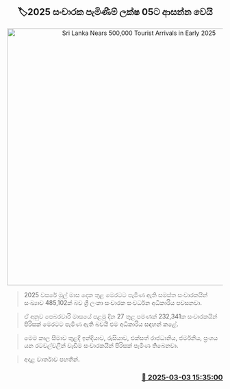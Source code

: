 <p align='center'><b><h2 align='center' title='Sri Lanka Nears 500,000 Tourist Arrivals in Early 2025'>🏷2025 සංචාරක පැමිණීම් ලක්ෂ 05ට ආසන්න වෙයි</h2></b></p>
<p align='center'><img src='https://helakuru.sgp1.cdn.digitaloceanspaces.com/esana/images/lib/tourists-airport.jpg' width='600' alt='Sri Lanka Nears 500,000 Tourist Arrivals in Early 2025'></p>

> 2025 වසරේ මුල් මාස දෙක තුළ මෙරටට පැමිණ ඇති සමස්ත සංචාරකයින් සංඛ්‍යාව 485,102ක් බව ශ්‍රී ලංකා සංචාරක සංවර්ධන අධිකාරිය පවසනවා.

> ඒ අනුව පෙබරවාරි මාසයේ පළමු දින 27 තුළ පමණක් 232,341ක සංචාරකයින් පිරිසක් මෙරටට පැමිණ ඇති බවයි එම අධිකාරිය සඳහන් කළේ.

> මෙම කාල සීමාව තුළදී ඉන්දියාව, රුසියාව, එක්සත් රාජධානිය, ජර්මනිය, ප්‍රංශය යන රටවල්වලින් වැඩිම සංචාරකයින් පිරිසක් පැමිණ තිබෙනවා.

> අදාළ වාර්තාව පහතින්. 



<h3 align='right'><a href='https://www.helakuru.lk/esana/p/107981/'>📅 2025-03-03 15:35:00</a></h3>
